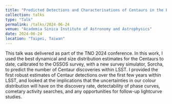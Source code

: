 ```yaml
---
title: "Predicted Detections and Characterisations of Centaurs in the Era of LSST"
collection: talks
type: "Talk"
permalink: /talks/2024-06-24
venue: "Academia Sinica Institute of Astronomy and Astrophysics"
date: 2024-06-24
location: "Taipei, Taiwan"
---
```


This talk was delivered as part of the TNO 2024 conference. In this work, I used the best dynamical and size distribution estimates for the Centaurs to date, calibrated to the OSSOS survey, with a new survey simulator, Sorcha, to predict the number of Centaur discoveries within LSST. I provided the first robust estimates of Centaur detections over the first few years within LSST, and looked at the implications that the uncertainties in our colour distribution will have on the discovery rate, detectability of phase curves, cometary activity searches, and any opportunities for follow-up lightcurve studies. 
